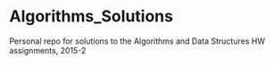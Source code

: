# Algorithms_Solutions
Personal repo for solutions to the Algorithms and Data Structures HW assignments, 2015-2
